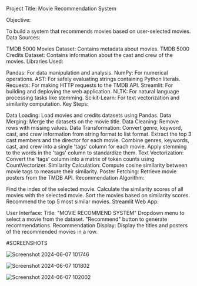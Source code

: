 Project Title: Movie Recommendation System

Objective:

To build a system that recommends movies based on user-selected movies.
Data Sources:

TMDB 5000 Movies Dataset: Contains metadata about movies.
TMDB 5000 Credits Dataset: Contains information about the cast and crew of the movies.
Libraries Used:

Pandas: For data manipulation and analysis.
NumPy: For numerical operations.
AST: For safely evaluating strings containing Python literals.
Requests: For making HTTP requests to the TMDB API.
Streamlit: For building and deploying the web application.
NLTK: For natural language processing tasks like stemming.
Scikit-Learn: For text vectorization and similarity computation.
Key Steps:

Data Loading: Load movies and credits datasets using Pandas.
Data Merging: Merge the datasets on the movie title.
Data Cleaning: Remove rows with missing values.
Data Transformation:
Convert genre, keyword, cast, and crew information from string format to list format.
Extract the top 3 cast members and the director for each movie.
Combine genres, keywords, cast, and crew into a single 'tags' column for each movie.
Apply stemming to the words in the 'tags' column to standardize them.
Text Vectorization: Convert the 'tags' column into a matrix of token counts using CountVectorizer.
Similarity Calculation: Compute cosine similarity between movie tags to measure their similarity.
Poster Fetching: Retrieve movie posters from the TMDB API.
Recommendation Algorithm:

Find the index of the selected movie.
Calculate the similarity scores of all movies with the selected movie.
Sort the movies based on similarity scores.
Recommend the top 5 most similar movies.
Streamlit Web App:

User Interface:
Title: "MOVIE RECOMMEND SYSTEM"
Dropdown menu to select a movie from the dataset.
"Recommend" button to generate recommendations.
Recommendation Display:
Display the titles and posters of the recommended movies in a row.


#SCREENSHOTS

![Screenshot 2024-06-07 101746](https://github.com/ZubairZubii/movie_recomendation/assets/148703653/5fe765ce-904c-4cc5-8253-34a5d6664a85)


![Screenshot 2024-06-07 101802](https://github.com/ZubairZubii/movie_recomendation/assets/148703653/4101336b-6de0-4b59-b6d8-a6c5bf96fbd3)


![Screenshot 2024-06-07 102002](https://github.com/ZubairZubii/movie_recomendation/assets/148703653/5c167eda-b3ca-4f8e-8bc9-a3f57ae0b9b9)
